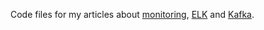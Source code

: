 Code files for my articles about [monitoring](https://dev.to/c_v_ya/monitoring-apps-with-docker-containers-1oak), [ELK](https://dev.to/c_v_ya/setting-up-local-elk-stack-2708) and [Kafka](https://dev.to/c_v_ya/setting-up-kafka-in-docker-1e8a).
